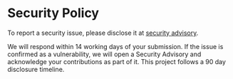 # Security Policy

To report a security issue, please disclose it at [security advisory](https://github.com/eliben/pycparser/security/advisories/new).

We will respond within 14 working days of your submission. If the issue is confirmed as a vulnerability, we will open a Security Advisory and acknowledge your contributions as part of it. This project follows a 90 day disclosure timeline.
